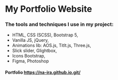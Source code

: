 # My Portfolio Website

### The tools and techniques I use in my project:

- HTML, CSS (SCSS), Bootstrap 5,
- Vanilla JS, jQuery,
- Animations lib: AOS.js, Titlt.js, Three.js,
- Slick slider, Glightbox,
- Icons Bootstrap,
- Figma, Photoshop

#### Portfolio https://na-ira.github.io.git/
